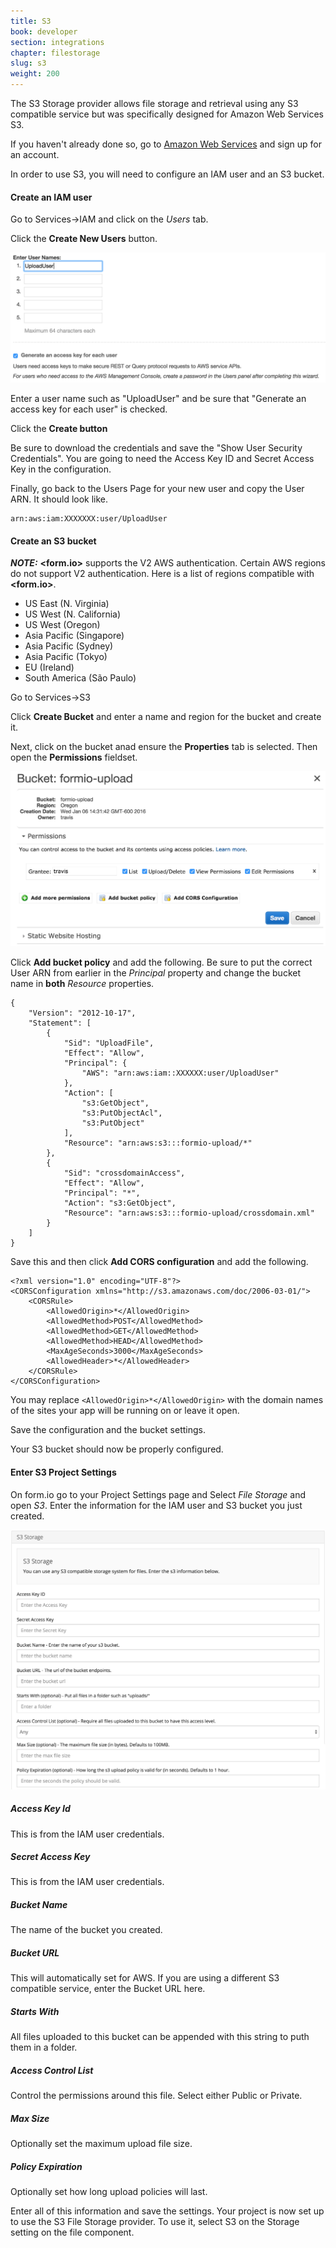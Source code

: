 ```yaml
---
title: S3
book: developer
section: integrations
chapter: filestorage
slug: s3
weight: 200
---
```

The S3 Storage provider allows file storage and retrieval using any S3 compatible service but was specifically designed for Amazon Web Services S3.

If you haven't already done so, go to [Amazon Web Services](http://aws.amazon.com/) and sign up for an account.

In order to use S3, you will need to configure an IAM user and an S3 bucket.

#### Create an IAM user

Go to Services->IAM and click on the *Users* tab.

Click the **Create New Users** button.

![](/assets/img/aws-create-user.png)

Enter a user name such as "UploadUser" and be sure that "Generate an access key for each user" is checked.

Click the **Create button**

Be sure to download the credentials and save the "Show User Security Credentials". You are going to need the Access Key ID and Secret Access Key in the configuration.

Finally, go back to the Users Page for your new user and copy the User ARN. It should look like.

    arn:aws:iam:XXXXXXX:user/UploadUser

#### Create an S3 bucket

**_NOTE:_** **&lt;<span class="text-primary">form</span>.<span class="text-secondary">io</span>&gt;** supports the V2 AWS authentication. Certain AWS regions do not support V2 authentication. Here is a list of regions compatible with **&lt;<span class="text-primary">form</span>.<span class="text-secondary">io</span>&gt;**.

+ US East (N. Virginia)
+ US West (N. California)
+ US West (Oregon)
+ Asia Pacific (Singapore)
+ Asia Pacific (Sydney)
+ Asia Pacific (Tokyo)
+ EU (Ireland)
+ South America (São Paulo)

Go to Services->S3

Click **Create Bucket** and enter a name and region for the bucket and create it.

Next, click on the bucket anad ensure the **Properties** tab is selected. Then open the **Permissions** fieldset.

![](/assets/img/aws-s3-permissions.png)

Click **Add bucket policy** and add the following. Be sure to put the correct User ARN from earlier in the *Principal* property and change the bucket name in **both** *Resource* properties.

    {
        "Version": "2012-10-17",
        "Statement": [
            {
                "Sid": "UploadFile",
                "Effect": "Allow",
                "Principal": {
                    "AWS": "arn:aws:iam::XXXXXX:user/UploadUser"
                },
                "Action": [
                    "s3:GetObject",
                    "s3:PutObjectAcl",
                    "s3:PutObject"
                ],
                "Resource": "arn:aws:s3:::formio-upload/*"
            },
            {
                "Sid": "crossdomainAccess",
                "Effect": "Allow",
                "Principal": "*",
                "Action": "s3:GetObject",
                "Resource": "arn:aws:s3:::formio-upload/crossdomain.xml"
            }
        ]
    }

Save this and then click **Add CORS configuration** and add the following.

    <?xml version="1.0" encoding="UTF-8"?>
    <CORSConfiguration xmlns="http://s3.amazonaws.com/doc/2006-03-01/">
        <CORSRule>
            <AllowedOrigin>*</AllowedOrigin>
            <AllowedMethod>POST</AllowedMethod>
            <AllowedMethod>GET</AllowedMethod>
            <AllowedMethod>HEAD</AllowedMethod>
            <MaxAgeSeconds>3000</MaxAgeSeconds>
            <AllowedHeader>*</AllowedHeader>
        </CORSRule>
    </CORSConfiguration>

You may replace ```<AllowedOrigin>*</AllowedOrigin>``` with the domain names of the sites your app will be running on or leave it open.

Save the configuration and the bucket settings.

Your S3 bucket should now be properly configured.

#### Enter S3 Project Settings

On form.io go to your Project Settings page and Select *File Storage* and open *S3*. Enter the information for the IAM user and S3 bucket you just created.

![](/assets/img/s3.png)

##### Access Key Id

This is from the IAM user credentials.

##### Secret Access Key

This is from the IAM user credentials.

##### Bucket Name

The name of the bucket you created.

##### Bucket URL

This will automatically set for AWS. If you are using a different S3 compatible service, enter the Bucket URL here.

##### Starts With

All files uploaded to this bucket can be appended with this string to puth them in a folder.

##### Access Control List

Control the permissions around this file. Select either Public or Private.

##### Max Size

Optionally set the maximum upload file size.

##### Policy Expiration

Optionally set how long upload policies will last.

Enter all of this information and save the settings. Your project is now set up to use the S3 File Storage provider. To use it, select S3 on the Storage setting on the file component.
